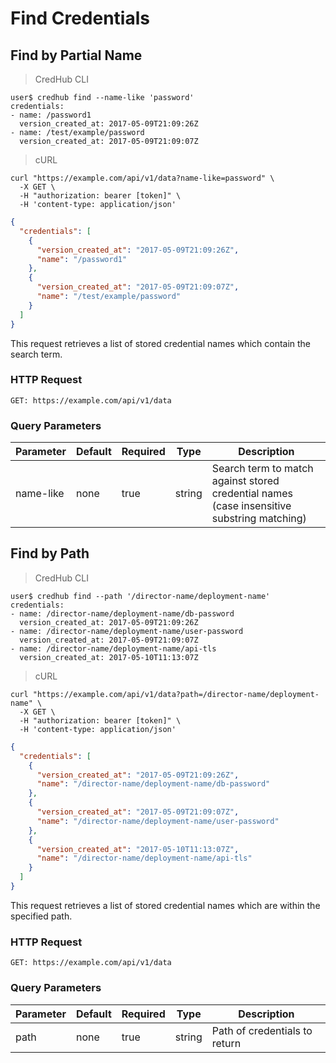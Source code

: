 # Find Credentials

## Find by Partial Name

> CredHub CLI

```shell
user$ credhub find --name-like 'password'
credentials: 
- name: /password1
  version_created_at: 2017-05-09T21:09:26Z
- name: /test/example/password
  version_created_at: 2017-05-09T21:09:07Z
```

> cURL

```shell
curl "https://example.com/api/v1/data?name-like=password" \
  -X GET \
  -H "authorization: bearer [token]" \
  -H 'content-type: application/json'
```

```json
{
  "credentials": [
    {
      "version_created_at": "2017-05-09T21:09:26Z",
      "name": "/password1"
    },
    {
      "version_created_at": "2017-05-09T21:09:07Z",
      "name": "/test/example/password"
    }
  ]
}
```

This request retrieves a list of stored credential names which contain the search term.

### HTTP Request

`GET: https://example.com/api/v1/data`

### Query Parameters

Parameter | Default | Required | Type | Description
--------- | --------- | --------- | --------- | -----------
name-like | none | true | string | Search term to match against stored credential names (case insensitive substring matching)

## Find by Path

> CredHub CLI

```shell
user$ credhub find --path '/director-name/deployment-name'
credentials:
- name: /director-name/deployment-name/db-password
  version_created_at: 2017-05-09T21:09:26Z
- name: /director-name/deployment-name/user-password
  version_created_at: 2017-05-09T21:09:07Z
- name: /director-name/deployment-name/api-tls
  version_created_at: 2017-05-10T11:13:07Z
```

> cURL

```shell
curl "https://example.com/api/v1/data?path=/director-name/deployment-name" \
  -X GET \
  -H "authorization: bearer [token]" \
  -H 'content-type: application/json'
```

```json
{
  "credentials": [
    {
      "version_created_at": "2017-05-09T21:09:26Z",
      "name": "/director-name/deployment-name/db-password"
    },
    {
      "version_created_at": "2017-05-09T21:09:07Z",
      "name": "/director-name/deployment-name/user-password"
    },
    {
      "version_created_at": "2017-05-10T11:13:07Z",
      "name": "/director-name/deployment-name/api-tls"
    }
  ]
}
```

This request retrieves a list of stored credential names which are within the specified path.

### HTTP Request

`GET: https://example.com/api/v1/data`

### Query Parameters

Parameter | Default | Required | Type | Description
--------- | --------- | --------- | --------- | -----------
path | none | true | string | Path of credentials to return

